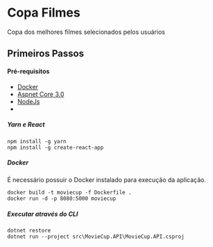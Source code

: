 # Copa Filmes

Copa dos melhores filmes selecionados pelos usuários

## Primeiros Passos

#### Pré-requisitos

- [Docker]( https://docs.docker.com/install/ )
- [Aspnet Core 3.0](https://dotnet.microsoft.com/download/dotnet-core)
- [NodeJs](https://nodejs.org/en/download/)
- 

##### Yarn e React

```
npm install -g yarn
npm install -g create-react-app 
```

##### Docker

É necessário possuir o Docker instalado para execução da aplicação.

```
docker build -t moviecup -f Dockerfile .
docker run -d -p 8080:5000 moviecup
```

##### Executar através do CLI

```
dotnet restore
dotnet run --project src\MovieCup.API\MovieCup.API.csproj
```



